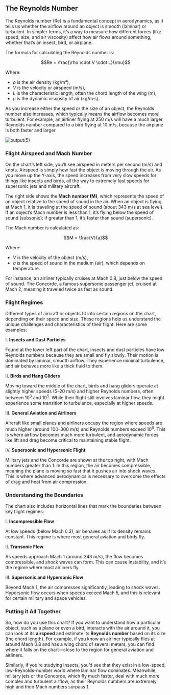 ## The Reynolds Number 

The Reynolds number (Re) is a fundamental concept in aerodynamics, as it tells us whether the airflow around an object is smooth (laminar) or turbulent. In simpler terms, it’s a way to measure how different forces (like speed, size, and air viscosity) affect how air flows around something, whether that’s an insect, bird, or airplane.

The formula for calculating the Reynolds number is:

$$Re = \frac{\rho \cdot V \cdot L}{\mu}$$

Where:

- $\rho$ is the air density (kg/m³),
- $V$ is the velocity or airspeed (m/s),
- $L$ is the characteristic length, often the chord length of the wing (m),
- $\mu$ is the dynamic viscosity of air (kg/m·s).

As you increase either the speed or the size of an object, the Reynolds number also increases, which typically means the airflow becomes more turbulent. For example, an airliner flying at 250 m/s will have a much larger Reynolds number compared to a bird flying at 10 m/s, because the airplane is both faster and larger.

![output(5)](https://github.com/user-attachments/assets/4df93a21-7788-4c0f-a595-3cf7d41fcf8f)

### Flight Airspeed and Mach Number

On the chart’s left side, you’ll see airspeed in meters per second (m/s) and knots. Airspeed is simply how fast the object is moving through the air. As you move up the Y-axis, the speed increases from very slow speeds for things like insects and birds, all the way to extremely fast speeds for supersonic jets and military aircraft.

The right side shows the **Mach number (M)**, which represents the speed of an object relative to the speed of sound in the air. When an object is flying at Mach 1, it is traveling at the speed of sound (about 343 m/s at sea level). If an object’s Mach number is less than 1, it’s flying below the speed of sound (subsonic); if greater than 1, it’s faster than sound (supersonic).

The Mach number is calculated as:

$$M = \frac{V}{a}$$

Where:

- $V$ is the velocity of the object (m/s),
- $a$ is the speed of sound in the medium (air), which depends on temperature.

For instance, an airliner typically cruises at Mach 0.8, just below the speed of sound. The Concorde, a famous supersonic passenger jet, cruised at Mach 2, meaning it traveled twice as fast as sound.

### Flight Regimes

Different types of aircraft or objects fit into certain regions on the chart, depending on their speed and size. These regions help us understand the unique challenges and characteristics of their flight. Here are some examples:

I. **Insects and Dust Particles**  

Found at the lower left part of the chart, insects and dust particles have low Reynolds numbers because they are small and fly slowly. Their motion is dominated by laminar, smooth airflow. They experience minimal turbulence, and air behaves more like a thick fluid to them.

II. **Birds and Hang Gliders**  

Moving toward the middle of the chart, birds and hang gliders operate at slightly higher speeds (5–20 m/s) and higher Reynolds numbers, often between $10^3$ and $10^5$. While their flight still involves laminar flow, they might experience some transition to turbulence, especially at higher speeds.

III. **General Aviation and Airliners**  

Aircraft like small planes and airliners occupy the region where speeds are much higher (around 100–300 m/s) and Reynolds numbers exceed $10^6$. This is where airflow becomes much more turbulent, and aerodynamic forces like lift and drag become critical to maintaining stable flight.

IV. **Supersonic and Hypersonic Flight**  

Military jets and the Concorde are shown at the top right, with Mach numbers greater than 1. In this region, the air becomes compressible, meaning the plane is moving so fast that it pushes air into shock waves. This is where advanced aerodynamics is necessary to overcome the effects of drag and heat from air compression.

### Understanding the Boundaries

The chart also includes horizontal lines that mark the boundaries between key flight regimes:

I. **Incompressible Flow**  

At low speeds (below Mach 0.3), air behaves as if its density remains constant. This regime is where most general aviation and birds fly.

II. **Transonic Flow**  

As speeds approach Mach 1 (around 343 m/s), the flow becomes compressible, and shock waves can form. This can cause instability, and it’s the regime where most airliners fly.

III. **Supersonic and Hypersonic Flow**  

Beyond Mach 1, the air compresses significantly, leading to shock waves. Hypersonic flow occurs when speeds exceed Mach 5, and this is relevant for certain military and space vehicles.

### Putting it All Together

So, how do you use this chart? If you want to understand how a particular object, such as a plane or even a bird, interacts with the air around it, you can look at its **airspeed** and estimate its **Reynolds number** based on its size (the chord length). For example, if you know an airliner typically flies at around Mach 0.8 and has a wing chord of several meters, you can find where it falls on the chart—close to the region for general aviation and airliners.

Similarly, if you’re studying insects, you’d see that they exist in a low-speed, low-Reynolds-number world where laminar flow dominates. Meanwhile, military jets or the Concorde, which fly much faster, deal with much more complex and turbulent airflow, as their Reynolds numbers are extremely high and their Mach numbers surpass 1.
